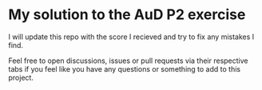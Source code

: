 # My solution to the AuD P2 exercise
I will update this repo with the score I recieved and try to fix any mistakes I find.

Feel free to open discussions, issues or pull requests via their respective tabs if you feel like you have any questions or something to add to this project.
